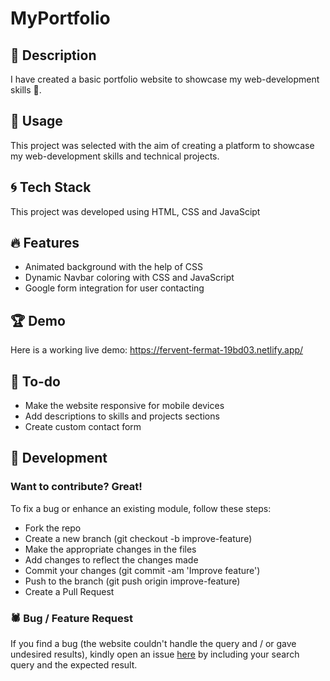 # MyPortfolio

## :page_facing_up:	Description
I have created a basic portfolio website to showcase my web-development skills :cowboy_hat_face:.
## :open_file_folder: Usage
This project was selected with the aim of creating a platform to showcase my web-development skills and technical projects.
## :cyclone: Tech Stack
This project was developed using HTML, CSS and JavaScipt
## :fire: Features
* Animated background with the help of CSS
* Dynamic Navbar coloring with CSS and JavaScript
* Google form integration for user contacting
## :trophy: Demo
Here is a working live demo: https://fervent-fermat-19bd03.netlify.app/

## :memo: To-do
* Make the website responsive for mobile devices
* Add descriptions to skills and projects sections
* Create custom contact form

## :star2: Development
### Want to contribute? Great!

To fix a bug or enhance an existing module, follow these steps:

* Fork the repo
* Create a new branch (git checkout -b improve-feature)
* Make the appropriate changes in the files
* Add changes to reflect the changes made
* Commit your changes (git commit -am 'Improve feature')
* Push to the branch (git push origin improve-feature)
* Create a Pull Request

### :spider: Bug / Feature Request
If you find a bug (the website couldn't handle the query and / or gave undesired results), kindly open an issue [here](https://github.com/FarhanS311/MyPortfolio/issues) by including your search query and the expected result.
